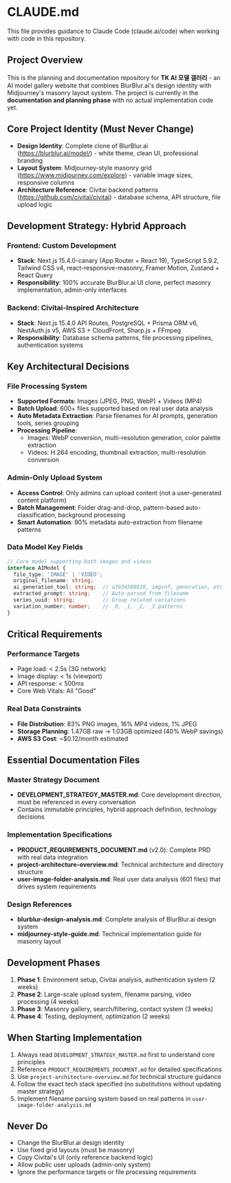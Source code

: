 # CLAUDE.md

This file provides guidance to Claude Code (claude.ai/code) when working with code in this repository.

## Project Overview

This is the planning and documentation repository for **TK AI 모델 갤러리** - an AI model gallery website that combines BlurBlur.ai's design identity with Midjourney's masonry layout system. The project is currently in the **documentation and planning phase** with no actual implementation code yet.

## Core Project Identity (Must Never Change)

- **Design Identity**: Complete clone of BlurBlur.ai (https://blurblur.ai/model/) - white theme, clean UI, professional branding
- **Layout System**: Midjourney-style masonry grid (https://www.midjourney.com/explore) - variable image sizes, responsive columns
- **Architecture Reference**: Civitai backend patterns (https://github.com/civitai/civitai) - database schema, API structure, file upload logic

## Development Strategy: Hybrid Approach

### Frontend: Custom Development
- **Stack**: Next.js 15.4.0-canary (App Router + React 19), TypeScript 5.9.2, Tailwind CSS v4, react-responsive-masonry, Framer Motion, Zustand + React Query
- **Responsibility**: 100% accurate BlurBlur.ai UI clone, perfect masonry implementation, admin-only interfaces

### Backend: Civitai-Inspired Architecture  
- **Stack**: Next.js 15.4.0 API Routes, PostgreSQL + Prisma ORM v6, NextAuth.js v5, AWS S3 + CloudFront, Sharp.js + FFmpeg
- **Responsibility**: Database schema patterns, file processing pipelines, authentication systems

## Key Architectural Decisions

### File Processing System
- **Supported Formats**: Images (JPEG, PNG, WebP) + Videos (MP4)
- **Batch Upload**: 600+ files supported based on real user data analysis
- **Auto Metadata Extraction**: Parse filenames for AI prompts, generation tools, series grouping
- **Processing Pipeline**: 
  - Images: WebP conversion, multi-resolution generation, color palette extraction
  - Videos: H.264 encoding, thumbnail extraction, multi-resolution conversion

### Admin-Only Upload System
- **Access Control**: Only admins can upload content (not a user-generated content platform)
- **Batch Management**: Folder drag-and-drop, pattern-based auto-classification, background processing
- **Smart Automation**: 90% metadata auto-extraction from filename patterns

### Data Model Key Fields
```typescript
// Core model supporting both images and videos
interface AIModel {
  file_type: 'IMAGE' | 'VIDEO';
  original_filename: string;
  ai_generation_tool: string;  // u3934589919, imgvnf, generation, etc.
  extracted_prompt: string;    // Auto-parsed from filename
  series_uuid: string;         // Group related variations
  variation_number: number;    // _0, _1, _2, _3 patterns
}
```

## Critical Requirements

### Performance Targets
- Page load: < 2.5s (3G network)
- Image display: < 1s (viewport)
- API response: < 500ms
- Core Web Vitals: All "Good"

### Real Data Constraints
- **File Distribution**: 83% PNG images, 16% MP4 videos, 1% JPEG
- **Storage Planning**: 1.47GB raw → 1.03GB optimized (40% WebP savings)
- **AWS S3 Cost**: ~$0.12/month estimated

## Essential Documentation Files

### Master Strategy Document
- **DEVELOPMENT_STRATEGY_MASTER.md**: Core development direction, must be referenced in every conversation
- Contains immutable principles, hybrid approach definition, technology decisions

### Implementation Specifications  
- **PRODUCT_REQUIREMENTS_DOCUMENT.md** (v2.0): Complete PRD with real data integration
- **project-architecture-overview.md**: Technical architecture and directory structure
- **user-image-folder-analysis.md**: Real user data analysis (601 files) that drives system requirements

### Design References
- **blurblur-design-analysis.md**: Complete analysis of BlurBlur.ai design system
- **midjourney-style-guide.md**: Technical implementation guide for masonry layout

## Development Phases

1. **Phase 1**: Environment setup, Civitai analysis, authentication system (2 weeks)
2. **Phase 2**: Large-scale upload system, filename parsing, video processing (4 weeks)  
3. **Phase 3**: Masonry gallery, search/filtering, contact system (3 weeks)
4. **Phase 4**: Testing, deployment, optimization (2 weeks)

## When Starting Implementation

1. Always read `DEVELOPMENT_STRATEGY_MASTER.md` first to understand core principles
2. Reference `PRODUCT_REQUIREMENTS_DOCUMENT.md` for detailed specifications  
3. Use `project-architecture-overview.md` for technical structure guidance
4. Follow the exact tech stack specified (no substitutions without updating master strategy)
5. Implement filename parsing system based on real patterns in `user-image-folder-analysis.md`

## Never Do
- Change the BlurBlur.ai design identity 
- Use fixed grid layouts (must be masonry)
- Copy Civitai's UI (only reference backend logic)
- Allow public user uploads (admin-only system)
- Ignore the performance targets or file processing requirements